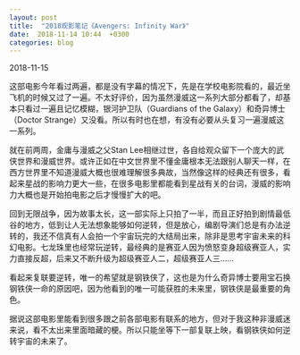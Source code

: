 ```yaml
---
layout: post
title:  "2018观影笔记《Avengers: Infinity War》"
date:  2018-11-14 10:44  +0300
categories: blog
---
```


2018-11-15

这部电影今年看过两遍，都是没有字幕的情况下，先是在学校电影院看的，最近坐飞机的时候又过了一遍。不太好评价，因为虽然漫威这一系列大部分都看了，却基本只看过一遍且记忆模糊，银河护卫队（Guardians of the Galaxy）和奇异博士（Doctor Strange）又没看。所以有时也在想，有没有必要从头复习一遍漫威这一系列。

就在前两周，金庸与漫威之父Stan Lee相继过世，各自给观众留下一个庞大的武侠世界和漫威世界。或许正如在中文世界里不懂金庸根本无法跟别人聊天一样，在西方世界里不知道漫威大概也很难理解很多典故，当然像这样的经典还有很多，看起来星战的影响力更大一些，在很多电影里都能看到星战有关的台词，漫威的影响力大概也是开始拍电影之后才慢慢扩大的吧。

回到无限战争，因为故事太长，这一部实际上只拍了一半，而且正好拍到剧情最低谷的地方，低到让人无法想象能够如何逆转，但是放心，编剧导演们总是有办法逆转的，我还不信真有人会拍一个宇宙玩完的大结局出来，除非是思考宇宙未来的科幻电影。七龙珠里也经常玩逆转，最经典的是赛亚人因为愤怒变身超级赛亚人，实力直接反超，后来又不断升级为超级赛亚人二，超级赛亚人三……

看起来复联要逆转，唯一的希望就是钢铁侠了，这也是为什么奇异博士要用宝石换钢铁侠一命的原因吧，因为他看到的唯一可能获胜的未来里，钢铁侠是最重要的角色。

据说这部电影里能看到很多跟之前各部电影有联系的地方，但对于我这种非漫威迷来说，看不太出来里面暗藏的梗。所以只能坐等下一部复联上映，看钢铁侠如何逆转宇宙的未来了。



<!--end-->
